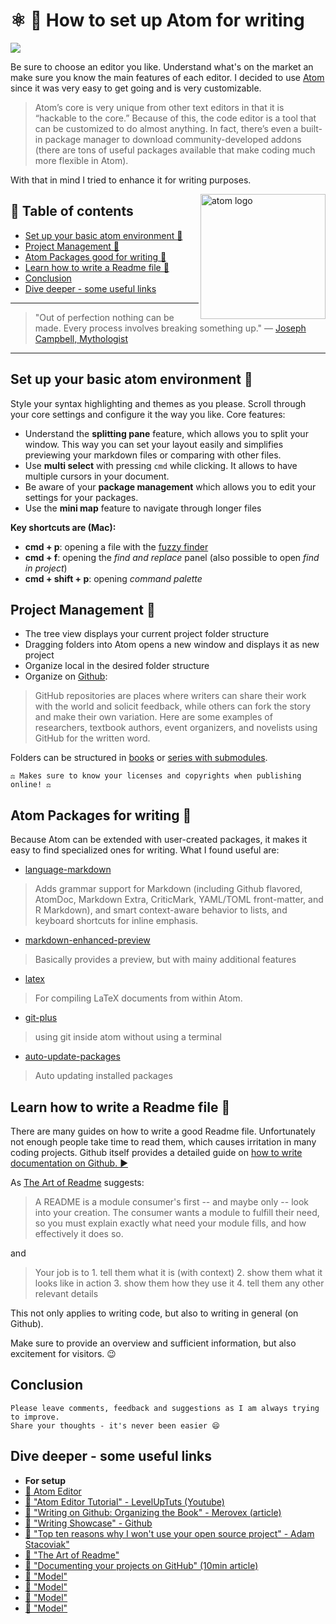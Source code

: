 # ⚛ 📝 How to set up Atom for writing

[<img src="https://images.unsplash.com/photo-1477346611705-65d1883cee1e?dpr=2&auto=format&fit=crop&w=767&h=512&q=80&cs=tinysrgb&crop=">](https://unsplash.com/photos/JgOeRuGD_Y4)

Be sure to choose an editor you like. Understand what's on the market an make sure you know the main features of each editor. I decided to use [Atom](https://atom.io/) since it was very easy to get going and is very customizable.
> Atom’s core is very unique from other text editors in that it is “hackable to the core.” Because of this, the code editor is a tool that can be customized to do almost anything. In fact, there’s even a built-in package manager to download community-developed addons (there are tons of useful packages available that make coding much more flexible in Atom).

With that in mind I tried to enhance it for writing purposes.


<img src="https://cdn-business.discourse.org/uploads/github_atom/optimized/3X/6/d/6d798ac61cf16288f5c67ac48ae170470af08b13_1_499x500.png" alt="atom logo" height="200" align="right">

## 📄 Table of contents
  * [Set up your basic atom environment 🔻](#set-up-your-basic-atom-environment)
  * [Project Management 🔻](#project-management)
  * [Atom Packages good for writing 🔻](#atom-packages-good-for-writing)
  * [Learn how to write a Readme file 🔻](#learn-how-to-write-a-readme-file)
  * [Conclusion](#conclusion)
  * [Dive deeper - some useful links](#dive-deeper-some-useful-links)


---

>"Out of perfection nothing can be made. Every process involves breaking something up."
― [Joseph Campbell, Mythologist](https://de.wikipedia.org/wiki/Joseph_Campbell)

---

## Set up your basic atom environment 🔻
Style your syntax highlighting and themes as you please. Scroll through your core settings and configure it the way you like.
Core features:
- Understand the **splitting pane** feature, which allows you to split your window. This way you can set your layout easily and simplifies previewing your markdown files or comparing with other files.
- Use **multi select** with pressing `cmd` while clicking. It allows to have multiple cursors in your document.
- Be aware of your **package management** which allows you to edit your settings for your packages.
- Use the **mini map** feature to navigate through longer files


**Key shortcuts are (Mac):**
- **cmd + p**: opening a file with the [fuzzy finder](https://github.com/atom/fuzzy-finder)
- **cmd + f**: opening the *find and replace* panel (also possible to open *find in project*)
- **cmd + shift + p**: opening *command palette*


## Project Management 🔻

-  The tree view displays your current project folder structure
- Dragging folders into Atom opens a new window and displays it as new project
- Organize local in the desired folder structure
- Organize on [Github](https://github.com/showcases/writing):
>GitHub repositories are places where writers can share their work with the world and solicit feedback, while others can fork the story and make their own variation. Here are some examples of researchers, textbook authors, event organizers, and novelists using GitHub for the written word.

Folders can be structured in [books](http://www.dausha.net/writing/writing-on-github-organizing-the-book/) or [series with submodules](http://www.dausha.net/writing/writing-on-github/).


`⚖ Makes sure to know your licenses and copyrights when publishing online! ⚖`


## Atom Packages for writing 🔻

Because Atom can be extended with user-created packages, it makes it easy to find specialized ones for writing. What I found useful are:

- [language-markdown](https://atom.io/packages/language-markdown)
>Adds grammar support for Markdown (including Github flavored, AtomDoc, Markdown Extra, CriticMark, YAML/TOML front-matter, and R Markdown), and smart context-aware behavior to lists, and keyboard shortcuts for inline emphasis.
- [markdown-enhanced-preview](https://atom.io/packages/markdown-preview-enhanced)
>Basically provides a preview, but with mainy additional features

- [latex](https://atom.io/packages/latex)
> For compiling LaTeX documents from within Atom.
- [git-plus](https://atom.io/packages/git-plus)
>using git inside atom without using a terminal
- [auto-update-packages](https://atom.io/packages/auto-update-packages)
> Auto updating installed packages


## Learn how to write a Readme file 🔻

There are many guides on how to write a good Readme file. Unfortunately not enough people take time to read them, which causes irritation in many coding projects.
Github itself provides a detailed guide on [how to write documentation on Github. ▶️](https://guides.github.com/features/wikis/)

As [The Art of Readme](https://github.com/noffle/art-of-readme) suggests:
>A README is a module consumer's first -- and maybe only -- look into your creation. The consumer wants a module to fulfill their need, so you must explain exactly what need your module fills, and how effectively it does so.

and

>Your job is to
    1. tell them what it is (with context)
    2. show them what it looks like in action
    3. show them how they use it
    4. tell them any other relevant details

This not only applies to writing code, but also to writing in general (on Github).

Make sure to provide an overview and sufficient information, but also excitement for visitors. 😉


## Conclusion

```
Please leave comments, feedback and suggestions as I am always trying to improve.
Share your thoughts - it's never been easier 😄
```

## Dive deeper - some useful links
- **For setup**
- [🔀 Atom Editor](https://atom.io/)
- [🔀 "Atom Editor Tutorial" - LevelUpTuts (Youtube)](https://www.youtube.com/watch?v=EyG20hhON6E)
- [🔀 "Writing on Github: Organizing the Book" - Merovex (article)](http://www.dausha.net/writing/writing-on-github-organizing-the-book/)
- [🔀 "Writing Showcase" - Github](https://github.com/showcases/writing)
- [🔀 "Top ten reasons why I won't use your open source project" - Adam Stacoviak"](https://changelog.com/posts/top-ten-reasons-why-i-wont-use-your-open-source-project)
- [🔀 "The Art of Readme"](https://github.com/noffle/art-of-readme)
- [🔀 "Documenting your projects on GitHub" (10min article)](https://guides.github.com/features/wikis/)
- [🔀 "Model"](hasfd)
- [🔀 "Model"](hasfd)
- [🔀 "Model"](hasfd)
- [🔀 "Model"](hasfd)




<!-- Written by Daniel Deutsch (deudan1010@gmail.com) -->
